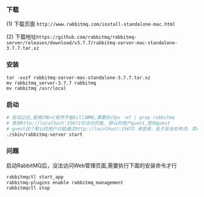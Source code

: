 ### 下载

(1) 下载页面
`http://www.rabbitmq.com/install-standalone-mac.html`

(2) 下载地址`https://github.com/rabbitmq/rabbitmq-server/releases/download/v3.7.7/rabbitmq-server-mac-standalone-3.7.7.tar.xz`

### 安装
```
tar -xvzf rabbitmq-server-mac-standalone-3.7.7.tar.xz
mv rabbitmq_server-3.7.7 rabbitmq
mv rabbitmq /usr/local
```

### 启动
```sh
# 启动之后,使用CMD+C依然不能kill掉MQ,需要执行ps -ef | grep rabbitmq
# 使用http://localhost:15672可访问页面, 默认的用户guest,密码guest
# guest这个默认的用户只能通过http://localhost:15672 来登录，处于安全的考虑，其他的IP无法直接使用这个账号
./sbin/rabbitmq-server start

```

### 问题
启动RabbitMQ后，没法访问Web管理页面,需要执行下面的安装命令才行
```sh
rabbitmqctl start_app
rabbitmq-plugins enable rabbitmq_management
rabbitmqctl stop
```
